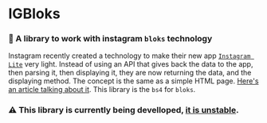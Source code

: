 # IGBloks
### 🧱 A library to work with instagram `bloks` technology
Instagram recently created a technology to make their new app [`Instagram Lite`](https://play.google.com/store/apps/details?id=com.instagram.lite) very light. Instead of using an API that gives back the data to the app, then parsing it, then displaying it, they are now returning the data, and the displaying method. The concept is the same as a simple HTML page. [Here's an article talking about it](https://thenewstack.io/instagram-lite-is-no-longer-a-progressive-web-app-now-a-native-app-built-with-bloks/). This library is the `bs4` for `bloks`.
### ⚠️ This library is currently being develloped, <u>it is unstable</u>.
